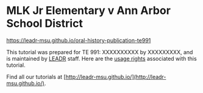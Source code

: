 # MLK Jr Elementary v Ann Arbor School District
https://leadr-msu.github.io/oral-history-publication-te991

This tutorial was prepared for TE 991: XXXXXXXXXX by XXXXXXXXX, and is maintained by [LEADR](http://leadr.msu.edu) staff. Here are the [usage rights](https://github.com/leadr-msu/oral-history-publication-te991/blob/master/License.MD) associated with this tutorial.


Find all our tutorials at [http://leadr-msu.github.io/](http://leadr-msu.github.io/).
